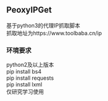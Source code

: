 <h2>PeoxyIPGet</br></h2>
基于python3的代理IP抓取脚本</br>
抓取地址为https://www.toolbaba.cn/ip</br>
<h3>环境要求</h3>
python2及以上版本</br>
pip install bs4</br>
pip install requests</br>
pip install lxml</br>
仅研究学习使用
